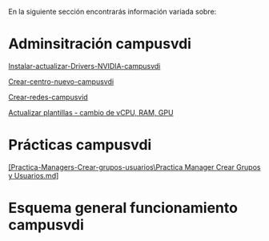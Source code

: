 En la siguiente sección encontrarás información variada sobre:

# Adminsitración campusvdi

[Instalar-actualizar-Drivers-NVIDIA-campusvdi](https://github.com/mistik777/Escritorios-Virtuales-campusVDI/blob/main/Instalar-actualizar-Drivers-NVIDIA-campusvdi/Instalar%20Actualizar%20DRIVERS%20NVIDIA%20campusvdi.md)

[Crear-centro-nuevo-campusvdi](https://github.com/mistik777/Escritorios-Virtuales-campusVDI/blob/main/Crear-centro-nuevo-campusvdi/CREAR%20Centros%20nuevos%20en%20campusvdi.md)

[Crear-redes-campusvid](https://github.com/mistik777/Escritorios-Virtuales-campusVDI/blob/main/Crear-redes-campusvid/CREAR%20REDES%20en%20campusvdi.md)

[Actualizar plantillas - cambio de vCPU, RAM, GPU](https://github.com/mistik777/Escritorios-Virtuales-campusVDI/blob/main/Actualizar-plantillas-CPU-RAM-GPU/Actualizar%20plantillas%20-%20cambio%20de%20vCPU%2C%20RAM%20y%20GPU.md)

# Prácticas campusvdi

[\[Practica-Managers-Crear-grupos-usuarios\Practica Manager Crear Grupos y Usuarios.md\]](https://github.com/mistik777/Escritorios-Virtuales-campusVDI/blob/main/Practica-Managers-Crear-grupos-usuarios/Practica%20Manager%20Crear%20Grupos%20y%20Usuarios.md)

# Esquema general funcionamiento campusvdi
